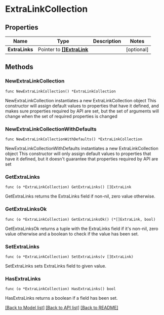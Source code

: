 <!--
 Licensed to the Apache Software Foundation (ASF) under one
 or more contributor license agreements.  See the NOTICE file
 distributed with this work for additional information
 regarding copyright ownership.  The ASF licenses this file
 to you under the Apache License, Version 2.0 (the
 "License"); you may not use this file except in compliance
 with the License.  You may obtain a copy of the License at

   http://www.apache.org/licenses/LICENSE-2.0

 Unless required by applicable law or agreed to in writing,
 software distributed under the License is distributed on an
 "AS IS" BASIS, WITHOUT WARRANTIES OR CONDITIONS OF ANY
 KIND, either express or implied.  See the License for the
 specific language governing permissions and limitations
 under the License.
 -->

# ExtraLinkCollection

## Properties

Name | Type | Description | Notes
------------ | ------------- | ------------- | -------------
**ExtraLinks** | Pointer to [**[]ExtraLink**](ExtraLink.md) |  | [optional] 

## Methods

### NewExtraLinkCollection

`func NewExtraLinkCollection() *ExtraLinkCollection`

NewExtraLinkCollection instantiates a new ExtraLinkCollection object
This constructor will assign default values to properties that have it defined,
and makes sure properties required by API are set, but the set of arguments
will change when the set of required properties is changed

### NewExtraLinkCollectionWithDefaults

`func NewExtraLinkCollectionWithDefaults() *ExtraLinkCollection`

NewExtraLinkCollectionWithDefaults instantiates a new ExtraLinkCollection object
This constructor will only assign default values to properties that have it defined,
but it doesn't guarantee that properties required by API are set

### GetExtraLinks

`func (o *ExtraLinkCollection) GetExtraLinks() []ExtraLink`

GetExtraLinks returns the ExtraLinks field if non-nil, zero value otherwise.

### GetExtraLinksOk

`func (o *ExtraLinkCollection) GetExtraLinksOk() (*[]ExtraLink, bool)`

GetExtraLinksOk returns a tuple with the ExtraLinks field if it's non-nil, zero value otherwise
and a boolean to check if the value has been set.

### SetExtraLinks

`func (o *ExtraLinkCollection) SetExtraLinks(v []ExtraLink)`

SetExtraLinks sets ExtraLinks field to given value.

### HasExtraLinks

`func (o *ExtraLinkCollection) HasExtraLinks() bool`

HasExtraLinks returns a boolean if a field has been set.


[[Back to Model list]](../README.md#documentation-for-models) [[Back to API list]](../README.md#documentation-for-api-endpoints) [[Back to README]](../README.md)


